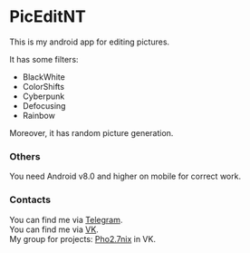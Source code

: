 # PicEditNT

This is my android app for editing pictures.

It has some filters:
- BlackWhite
- ColorShifts
- Cyberpunk
- Defocusing
- Rainbow

Moreover, it has random picture generation.

### Others

You need Android v8.0 and higher on mobile for correct work.<br>

### Contacts

You can find me via <a href="https://t.me/VladikNT">Telegram</a>.<br>
You can find me via <a href="https://vk.com/vladikvasilyev">VK</a>.<br>
My group for projects: <a href="https://vk.com/game_dev_spb">Pho2.7nix</a> in VK.